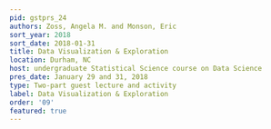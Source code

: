 ```yaml
---
pid: gstprs_24
authors: Zoss, Angela M. and Monson, Eric
sort_year: 2018
sort_date: 2018-01-31
title: Data Visualization & Exploration
location: Durham, NC
host: undergraduate Statistical Science course on Data Science
pres_date: January 29 and 31, 2018
type: Two-part guest lecture and activity
label: Data Visualization & Exploration
order: '09'
featured: true
---
```

